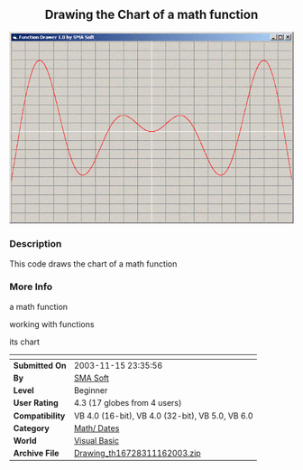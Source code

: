 ﻿<div align="center">

## Drawing the Chart of a math function

<img src="PIC200311161510332936.GIF">
</div>

### Description

This code draws the chart of a math function
 
### More Info
 
a math function

working with functions

its chart


<span>             |<span>
---                |---
**Submitted On**   |2003-11-15 23:35:56
**By**             |[SMA Soft](https://github.com/Planet-Source-Code/PSCIndex/blob/master/ByAuthor/sma-soft.md)
**Level**          |Beginner
**User Rating**    |4.3 (17 globes from 4 users)
**Compatibility**  |VB 4\.0 \(16\-bit\), VB 4\.0 \(32\-bit\), VB 5\.0, VB 6\.0
**Category**       |[Math/ Dates](https://github.com/Planet-Source-Code/PSCIndex/blob/master/ByCategory/math-dates__1-37.md)
**World**          |[Visual Basic](https://github.com/Planet-Source-Code/PSCIndex/blob/master/ByWorld/visual-basic.md)
**Archive File**   |[Drawing\_th16728311162003\.zip](https://github.com/Planet-Source-Code/sma-soft-drawing-the-chart-of-a-math-function__1-49945/archive/master.zip)








